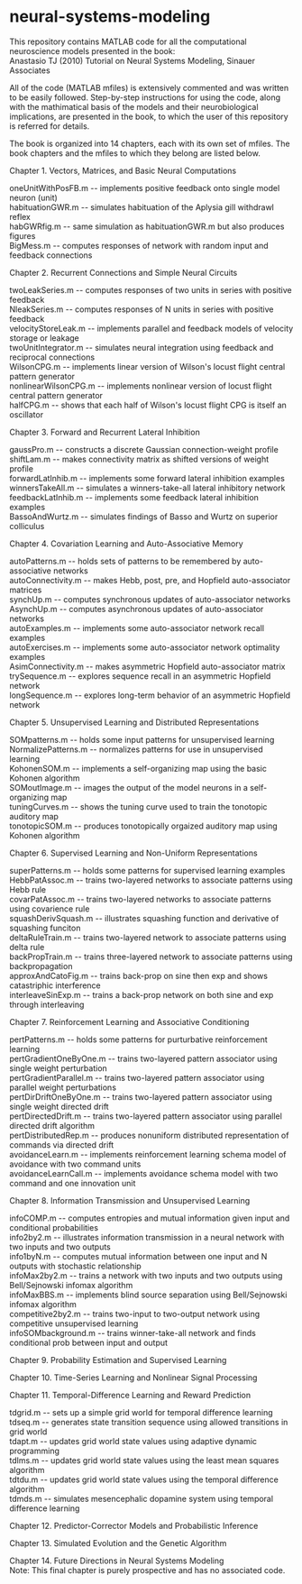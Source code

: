 # neural-systems-modeling
This repository contains MATLAB code for all the computational neuroscience models presented in the book:  
Anastasio TJ (2010) Tutorial on Neural Systems Modeling, Sinauer Associates

All of the code (MATLAB mfiles) is extensively commented and was written to be easily followed. Step-by-step instructions for using the code, along with the mathimatical basis of the models and their neurobiological implications, are presented in the book, to which the user of this repository is referred for details.    

The book is organized into 14 chapters, each with its own set of mfiles. The book chapters and the mfiles to which they belong are listed below.   

Chapter 1. Vectors, Matrices, and Basic Neural Computations  

oneUnitWithPosFB.m -- implements positive feedback onto single model neuron (unit)  
habituationGWR.m -- simulates habituation of the Aplysia gill withdrawl reflex  
habGWRfig.m -- same simulation as habituationGWR.m but also produces figures  
BigMess.m -- computes responses of network with random input and feedback connections

Chapter 2. Recurrent Connections and Simple Neural Circuits  

twoLeakSeries.m -- computes responses of two units in series with positive feedback  
NleakSeries.m -- computes responses of N units in series with positive feedback  
velocityStoreLeak.m -- implements parallel and feedback models of velocity storage or leakage  
twoUnitIntegrator.m -- simulates neural integration using feedback and reciprocal connections  
WilsonCPG.m -- implements linear version of Wilson's locust flight central pattern generator  
nonlinearWilsonCPG.m -- implements nonlinear version of locust flight central pattern generator  
halfCPG.m -- shows that each half of Wilson's locust flight CPG is itself an oscillator  

Chapter 3. Forward and Recurrent Lateral Inhibition  

gaussPro.m -- constructs a discrete Gaussian connection-weight profile  
shiftLam.m -- makes connectivity matrix as shifted versions of weight profile  
forwardLatInhib.m -- implements some forward lateral inhibition examples  
winnersTakeAll.m -- simulates a winners-take-all lateral inhibitory network  
feedbackLatInhib.m -- implements some feedback lateral inhibition examples  
BassoAndWurtz.m -- simulates findings of Basso and Wurtz on superior colliculus  

Chapter 4. Covariation Learning and Auto-Associative Memory  

autoPatterns.m -- holds sets of patterns to be remembered by auto-associative networks  
autoConnectivity.m -- makes Hebb, post, pre, and Hopfield auto-associator matrices  
synchUp.m -- computes synchronous updates of auto-associator networks  
AsynchUp.m -- computes asynchronous updates of auto-associator networks  
autoExamples.m -- implements some auto-associator network recall examples  
autoExercises.m -- implements some auto-associator network optimality examples  
AsimConnectivity.m -- makes asymmetric Hopfield auto-associator matrix  
trySequence.m -- explores sequence recall in an asymmetric Hopfield network  
longSequence.m -- explores long-term behavior of an asymmetric Hopfield network  

Chapter 5. Unsupervised Learning and Distributed Representations  

SOMpatterns.m -- holds some input patterns for unsupervised learning  
NormalizePatterns.m -- normalizes patterns for use in unsupervised learning  
KohonenSOM.m -- implements a self-organizing map using the basic Kohonen algorithm  
SOMoutImage.m -- images the output of the model neurons in a self-organizing map  
tuningCurves.m -- shows the tuning curve used to train the tonotopic auditory map  
tonotopicSOM.m -- produces tonotopically orgaized auditory map using Kohonen algorithm

Chapter 6. Supervised Learning and Non-Uniform Representations  

superPatterns.m -- holds some patterns for supervised learning examples  
HebbPatAssoc.m -- trains two-layered networks to associate patterns using Hebb rule  
covarPatAssoc.m -- trains two-layered networks to associate patterns using covarience rule  
squashDerivSquash.m -- illustrates squashing function and derivative of squashing funciton  
deltaRuleTrain.m -- trains two-layered network to associate patterns using delta rule  
backPropTrain.m -- trains three-layered network to associate patterns using backpropagation  
approxAndCatoFig.m -- trains back-prop on sine then exp and shows catastriphic interference  
interleaveSinExp.m -- trains a back-prop network on both sine and exp through interleaving  

Chapter 7. Reinforcement Learning and Associative Conditioning  

pertPatterns.m -- holds some patterns for purturbative reinforcement learning  
pertGradientOneByOne.m -- trains two-layered pattern associator using single weight perturbation  
pertGradientParallel.m -- trains two-layered pattern associator using parallel weight perturbations  
pertDirDriftOneByOne.m -- trains two-layered pattern associator using single weight directed drift  
pertDirectedDrift.m -- trains two-layered pattern associator using parallel directed drift algorithm  
pertDistributedRep.m -- produces nonuniform distributed representation of commands via directed drift  
avoidanceLearn.m -- implements reinforcement learning schema model of avoidance with two command units  
avoidanceLearnCall.m -- implements avoidance schema model with two command and one innovation unit  

Chapter 8. Information Transmission and Unsupervised Learning  

infoCOMP.m -- computes entropies and mutual information given input and conditional probabilities  
info2by2.m -- illustrates information transmission in a neural network with two inputs and two outputs  
info1byN.m -- computes mutual information between one input and N outputs with stochastic relationship  
infoMax2by2.m -- trains a network with two inputs and two outputs using Bell/Sejnowski infomax algorithm  
infoMaxBBS.m -- implements blind source separation using Bell/Sejnowski infomax algorithm  
competitive2by2.m -- trains two-input to two-output network using competitive unsupervised learning  
infoSOMbackground.m -- trains winner-take-all network and finds conditional prob between input and output  






Chapter 9. Probability Estimation and Supervised Learning

Chapter 10. Time-Series Learning and Nonlinear Signal Processing

Chapter 11. Temporal-Difference Learning and Reward Prediction  

tdgrid.m -- sets up a simple grid world for temporal difference learning  
tdseq.m -- generates state transition sequence using allowed transitions in grid world  
tdapt.m -- updates grid world state values using adaptive dynamic programming  
tdlms.m -- updates grid world state values using the least mean squares algorithm  
tdtdu.m -- updates grid world state values using the temporal difference algorithm  
tdmds.m -- simulates mesencephalic dopamine system using temporal difference learning  

Chapter 12. Predictor-Corrector Models and Probabilistic Inference

Chapter 13. Simulated Evolution and the Genetic Algorithm  



Chapter 14. Future Directions in Neural Systems Modeling  
Note: This final chapter is purely prospective and has no associated code.  








